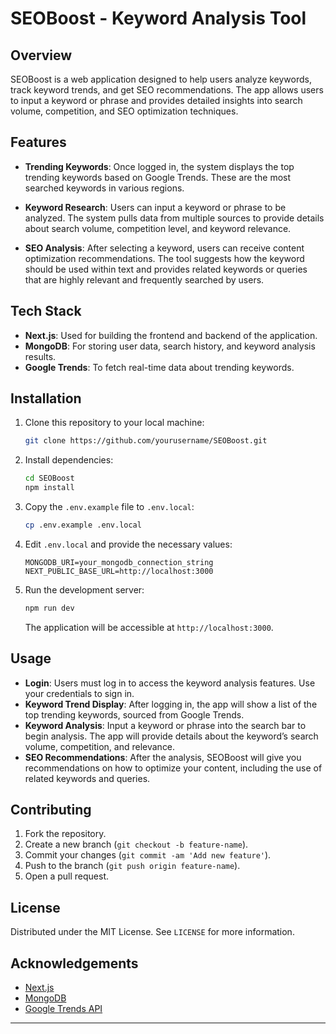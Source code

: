 # SEOBoost - Keyword Analysis Tool

## Overview

SEOBoost is a web application designed to help users analyze keywords, track keyword trends, and get SEO recommendations. The app allows users to input a keyword or phrase and provides detailed insights into search volume, competition, and SEO optimization techniques.

## Features

- **Trending Keywords**: Once logged in, the system displays the top trending keywords based on Google Trends. These are the most searched keywords in various regions.
  
- **Keyword Research**: Users can input a keyword or phrase to be analyzed. The system pulls data from multiple sources to provide details about search volume, competition level, and keyword relevance.

- **SEO Analysis**: After selecting a keyword, users can receive content optimization recommendations. The tool suggests how the keyword should be used within text and provides related keywords or queries that are highly relevant and frequently searched by users.

## Tech Stack

- **Next.js**: Used for building the frontend and backend of the application.
- **MongoDB**: For storing user data, search history, and keyword analysis results.
- **Google Trends**: To fetch real-time data about trending keywords.

## Installation

1. Clone this repository to your local machine:
   ```bash
   git clone https://github.com/yourusername/SEOBoost.git
   ```

2. Install dependencies:
   ```bash
   cd SEOBoost
   npm install
   ```

3. Copy the `.env.example` file to `.env.local`:
   ```bash
   cp .env.example .env.local
   ```

4. Edit `.env.local` and provide the necessary values:
   ```
   MONGODB_URI=your_mongodb_connection_string
   NEXT_PUBLIC_BASE_URL=http://localhost:3000
   ```

5. Run the development server:
   ```bash
   npm run dev
   ```

   The application will be accessible at `http://localhost:3000`.

## Usage

- **Login**: Users must log in to access the keyword analysis features. Use your credentials to sign in.
- **Keyword Trend Display**: After logging in, the app will show a list of the top trending keywords, sourced from Google Trends.
- **Keyword Analysis**: Input a keyword or phrase into the search bar to begin analysis. The app will provide details about the keyword’s search volume, competition, and relevance.
- **SEO Recommendations**: After the analysis, SEOBoost will give you recommendations on how to optimize your content, including the use of related keywords and queries.

## Contributing

1. Fork the repository.
2. Create a new branch (`git checkout -b feature-name`).
3. Commit your changes (`git commit -am 'Add new feature'`).
4. Push to the branch (`git push origin feature-name`).
5. Open a pull request.

## License

Distributed under the MIT License. See `LICENSE` for more information.

## Acknowledgements

- [Next.js](https://nextjs.org/)
- [MongoDB](https://www.mongodb.com/)
- [Google Trends API](https://trends.google.com/trends/?geo=US)

---

